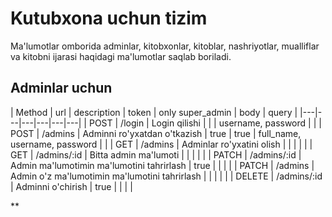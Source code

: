 # Kutubxona uchun tizim

Ma'lumotlar omborida adminlar, kitobxonlar, kitoblar, nashriyotlar, mualliflar va kitobni ijarasi haqidagi ma'lumotlar saqlab boriladi.

## Adminlar uchun

| Method | url | description | token | only super_admin | body | query |
|---|---|---|---|---|---|
| POST | /login | Login qilishi | | | username, password | |
| POST | /admins | Adminni ro'yxatdan o'tkazish | true | true | full_name, username, password | |
| GET | /admins | Adminlar ro'yxatini olish | | | | |
| GET | /admins/:id | Bitta admin ma'lumoti | | | | |
| PATCH | /admins/:id | Admin ma'lumotimin ma'lumotini tahrirlash | true | | | |
| PATCH | /admins | Admin o'z ma'lumotimin ma'lumotini tahrirlash | | | | |
| DELETE | /admins/:id | Adminni o'chirish | true | | | |

** 
